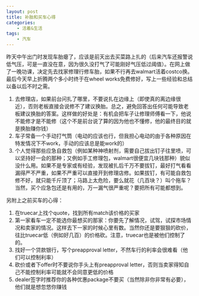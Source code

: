 ```yaml
---
layout: post
title: 补胎和买车心得
categories:
    - 活着&生活
tags:
    - 汽车
---
```


昨天中午出门时发现车胎瘪了，应该是前天出去买菜路上扎的（后来汽车还报警说低气压，可是一直没在意，因为很久没打气了可能刚好气压低过阈值）。在网上做了一晚功课，决定先去找家修理行修车胎，如果不行再去walmart活着costco换。最后今天早上折腾两个多小时终于在wheel works免费修好，写上一些经验和总结以备以后不时之需。

1. 去修理店，如果前台问扎了哪里，不要说扎在边缘上（即使真的离边缘很近），否则老板直接会说修不了建议换胎。总之，避免回答出任何可能导致老板建议换胎的答案。这样做的好处是：有机会把车子让修理师傅看一下，他说不能修才是不能修（这个不是前台说了算的因为他也不懂修，他的最终目的就是换胎赚你钱）
1. 车子常备一个手动打气筒（电动的应该也行，但我担心电动的由于各种原因在特发情况下不work，手动的应该总是能work的）
1. 个人觉得那些应急自救包（例如某种神喷射剂，需要自己拔出钉子往里喷，可以坚持好一会的那种；又例如手工修理包，walmart很便宜几块钱那种）貌似没什么用。如果不是专家或有经验，发现被扎后千万不要拔钉，最好打气看看漏得严不严重，如果不严重可以直接开到修理店修。如果拔钉，有可能自救包修不好，就只能千斤顶了；马路上太危险，要么就花（几百块？）叫个拖车？当然，买个应急包还是有用的，万一漏气很严重呢？要把所有可能都想到。

另附上之前买车的心得：

1. 在truecar上找个quote，找到所有match该价格的买家
1. 第一家看车一定不能选你最想买的那家：你要先了解情况，试驾，试探市场情况和卖家的情况。这样去下一家的时候心里有数。当然你还是要狠狠的砍价，往比truecar低（例如好几百）的价格砍。注意，truecar也是被他们控制了的。
1. 找好一个贷款银行，写个preapproval letter，不然车行的利率会很难看（他们可以控制利率）
1. 砍价或者下offer时不要说你手头上有preapproval
   letter，否则当卖家得知自己不能控制利率可能就不会同意更低的价格
1. dealer签字时推荐你的各种优惠package不要买（当然除非你非常有必要），他们就是想忽悠你赚钱
